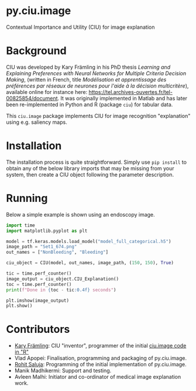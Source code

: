 # py.ciu.image
Contextual Importance and Utility (CIU) for image explanation

# Background

CIU was developed by Kary Främling in his PhD thesis *Learning and Explaining Preferences with Neural Networks for Multiple Criteria Decision Making*, (written in French, title *Modélisation et apprentissage des préférences par réseaux de neurones pour l'aide à la décision multicritère*), available online for instance here: https://tel.archives-ouvertes.fr/tel-00825854/document. It was originally implemented in Matlab and has later been re-implemented in Python and R (package `ciu`) for tabular data. 

This `ciu.image` package implements CIU for image recognition "explanation" using e.g. saliency maps. 

# Installation

The installation process is quite straightforward. Simply use `pip install` to obtain any of the below library imports that may be missing from your system, then create a CIU object following the parameter description. 

# Running

Below a simple example is shown using an endoscopy image. 

``` python
import time
import matplotlib.pyplot as plt

model = tf.keras.models.load_model("model_full_categorical.h5")
image_path = "Set1_674.png"
out_names = ["NonBleeding", "Bleeding"]

ciu_object = CIU(model, out_names, image_path, (150, 150), True)

tic = time.perf_counter()
image_output = ciu_object.CIU_Explanation()
toc = time.perf_counter()
print(f"Done in {toc - tic:0.4f} seconds")

plt.imshow(image_output)
plt.show()
```
# Contributors

- [Kary Främling](https://github.com/KaryFramling): CIU "inventor", programmer of the initial [ciu.image code in "R"](https://github.com/KaryFramling/ciu.image)
- Vlad Apopei: Finalisation, programming and packaging of py.ciu.image.
- [Rohit Saluja](https://github.com/rohitsaluja1): Programming of the initial implementation of py.ciu.image.
- Manik Madhikermi: Support and testing. 
- Avleen Malhi: Initiator and co-ordinator of medical image explanation work. 
